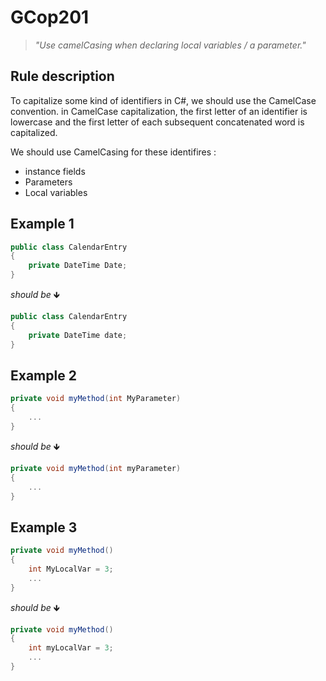 # GCop201

> *"Use camelCasing when declaring local variables / a parameter."*


## Rule description

To capitalize some kind of identifiers in C#, we should use the CamelCase convention.
in CamelCase capitalization, the first letter of an identifier is lowercase and the first letter of each subsequent concatenated word is capitalized.

We should use CamelCasing for these identifires :

* instance fields
* Parameters
* Local variables

## Example 1

```csharp
public class CalendarEntry
{
    private DateTime Date;
}
```
*should be* 🡻

```csharp
public class CalendarEntry
{
    private DateTime date;
}
```

## Example 2

```csharp
private void myMethod(int MyParameter)
{  
    ...
}
```
*should be* 🡻

```csharp
private void myMethod(int myParameter)
{  
    ...
}
```

## Example 3

```csharp
private void myMethod()
{
    int MyLocalVar = 3;
    ...
}
```
*should be* 🡻

```csharp
private void myMethod()
{
    int myLocalVar = 3;
    ...
}
```

